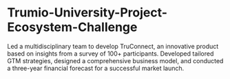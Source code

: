 # Trumio-University-Project-Ecosystem-Challenge
Led a multidisciplinary team to develop TruConnect, an innovative product based on insights from a survey of 100+ participants. Developed tailored GTM strategies, designed a comprehensive business model, and conducted a three-year financial forecast for a successful market launch.
